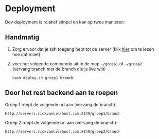 # Deployment

Dev deployment is relatief simpel en kan op twee manieren:


## Handmatig

1. Zorg ervoor dat je ssh toegang hebt tot de server (klik [hier]() om te lezen hoe dat moet)

2. voer het volgende commando uit in de map `~/groep1` of `~/groep2` (vervang branch met de branch die je live wilt)
    ```
    bash deploy.sh groep1 branch
    ```

## Door het rest backend aan te roepen

Groep 1 roept de volgende url aan (vervang de branch):
```
http://servers.rickvanlieshout.com:8149/groep1/branch
```

Groep 2 roept de volgende url aan (vervang de branch):
```
http://servers.rickvanlieshout.com:8149/groep2/branch
```
